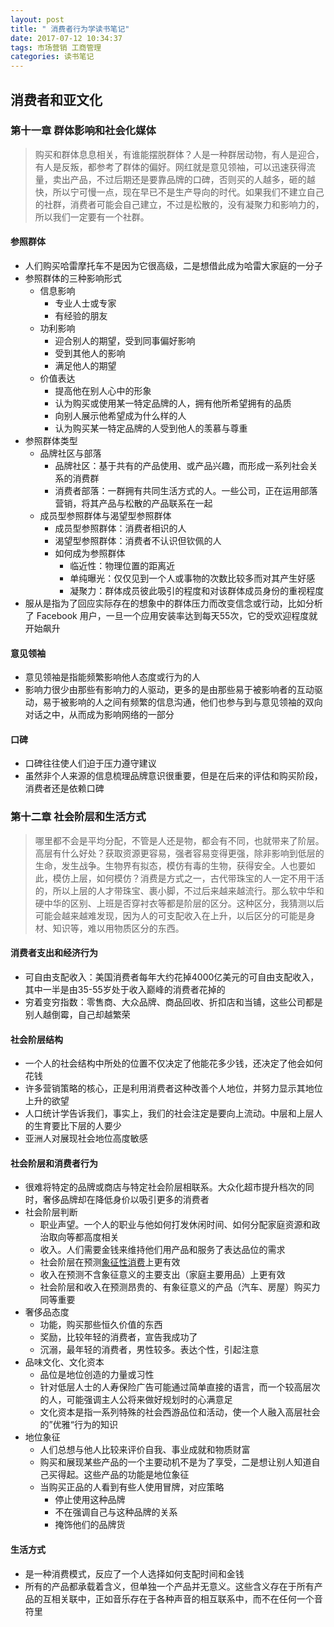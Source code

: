 ```yaml
---
layout: post
title: " 消费者行为学读书笔记"
date: 2017-07-12 10:34:37
tags: 市场营销 工商管理
categories: 读书笔记
---
```


## 消费者和亚文化

### 第十一章 群体影响和社会化媒体

> 购买和群体息息相关，有谁能摆脱群体？人是一种群居动物，有人是迎合，有人是反叛，都参考了群体的偏好。网红就是意见领袖，可以迅速获得流量，卖出产品，不过后期还是要靠品牌的口碑，否则买的人越多，砸的越快，所以宁可慢一点，现在早已不是生产导向的时代。如果我们不建立自己的社群，消费者可能会自己建立，不过是松散的，没有凝聚力和影响力的，所以我们一定要有一个社群。

#### 参照群体

- 人们购买哈雷摩托车不是因为它很高级，二是想借此成为哈雷大家庭的一分子
- 参照群体的三种影响形式
    + 信息影响  
        * 专业人士或专家
        * 有经验的朋友
    + 功利影响
        * 迎合别人的期望，受到同事偏好影响
        * 受到其他人的影响
        * 满足他人的期望
    + 价值表达
        * 提高他在别人心中的形象
        * 认为购买或使用某一特定品牌的人，拥有他所希望拥有的品质
        * 向别人展示他希望成为什么样的人
        * 认为购买某一特定品牌的人受到他人的羡慕与尊重
- 参照群体类型
    + 品牌社区与部落
        * 品牌社区：基于共有的产品使用、或产品兴趣，而形成一系列社会关系的消费群
        * 消费者部落：一群拥有共同生活方式的人。一些公司，正在运用部落营销，将其产品与松散的产品联系在一起
    + 成员型参照群体与渴望型参照群体
        * 成员型参照群体：消费者相识的人
        * 渴望型参照群体：消费者不认识但钦佩的人
        * 如何成为参照群体
            - 临近性：物理位置的距离近
            - 单纯曝光：仅仅见到一个人或事物的次数比较多而对其产生好感
            - 凝聚力：群体成员彼此吸引的程度和对该群体成员身份的重视程度
- 服从是指为了回应实际存在的想象中的群体压力而改变信念或行动，比如分析了 Facebook 用户，一旦一个应用安装率达到每天55次，它的受欢迎程度就开始飙升

#### 意见领袖

- 意见领袖是指能频繁影响他人态度或行为的人
- 影响力很少由那些有影响力的人驱动，更多的是由那些易于被影响者的互动驱动，易于被影响的人之间有频繁的信息沟通，他们也参与到与意见领袖的双向对话之中，从而成为影响网络的一部分

#### 口碑

- 口碑往往使人们迫于压力遵守建议
- 虽然非个人来源的信息梳理品牌意识很重要，但是在后来的评估和购买阶段，消费者还是依赖口碑

### 第十二章 社会阶层和生活方式

> 哪里都不会是平均分配，不管是人还是物，都会有不同，也就带来了阶层。高层有什么好处？获取资源更容易，强者容易变得更强，除非影响到低层的生命，发生战争。生物界有拟态，模仿有毒的生物，获得安全。人也要如此，模仿上层，如何模仿？消费是方式之一，古代带珠宝的人一定不用干活的，所以上层的人才带珠宝、裹小脚，不过后来越来越流行。那么软中华和硬中华的区别、上班是否穿衬衣等都是阶层的区分。这种区分，我猜测以后可能会越来越难发现，因为人的可支配收入在上升，以后区分的可能是身材、知识等，难以用物质区分的东西。

#### 消费者支出和经济行为

- 可自由支配收入：美国消费者每年大约花掉4000亿美元的可自由支配收入，其中一半是由35-55岁处于收入巅峰的消费者花掉的
- 穷着变穷指数：零售商、大众品牌、商品回收、折扣店和当铺，这些公司都是别人越倒霉，自己却越繁荣

#### 社会阶层结构

- 一个人的社会结构中所处的位置不仅决定了他能花多少钱，还决定了他会如何花钱
- 许多营销策略的核心，正是利用消费者这种改善个人地位，并努力显示其地位上升的欲望
- 人口统计学告诉我们，事实上，我们的社会注定是要向上流动。中层和上层人的生育要比下层的人要少
- 亚洲人对展现社会地位高度敏感

#### 社会阶层和消费者行为

- 很难将特定的品牌或商店与特定社会阶层相联系。大众化超市提升档次的同时，奢侈品牌却在降低身价以吸引更多的消费者
- 社会阶层判断
    + 职业声望。一个人的职业与他如何打发休闲时间、如何分配家庭资源和政治取向等都高度相关
    + 收入。人们需要金钱来维持他们用产品和服务了表达品位的需求
    + 社会阶层在预测[象征性消费](http://baike.baidu.com/link?url=qIUF2GgGMJrxVDpUWkodo2E_xwRz3HhAifaa_B66E0X1CHMzSIksfKYt6pwi0TfZzNHMPczWnYWs2bzQMWWjZhmF1hSRtrfsuobB6Mw7A-LyakjxtTnB7BA9mJfhrMm64vTyW9e3WhP2toLWX3h2M_)上更有效
    + 收入在预测不含象征意义的主要支出（家庭主要用品）上更有效
    + 社会阶层和收入在预测昂贵的、有象征意义的产品（汽车、房屋）购买力同等重要
- 奢侈品态度
    + 功能，购买那些恒久价值的东西
    + 奖励，比较年轻的消费者，宣告我成功了
    + 沉溺，最年轻的消费者，男性较多。表达个性，引起注意
- 品味文化、文化资本
    + 品位是地位创造的力量或习性
    + 针对低层人士的人寿保险广告可能通过简单直接的语言，而一个较高层次的人，可能强调主人公将来做好规划时的心满意足
    + 文化资本是指一系列特殊的社会西游品位和活动，使一个人融入高层社会的”优雅“行为的知识
- 地位象征
    + 人们总想与他人比较来评价自我、事业成就和物质财富
    + 购买和展现某些产品的一个主要动机不是为了享受，二是想让别人知道自己买得起。这些产品的功能是地位象征
    + 当购买正品的人看到有些人使用冒牌，对应策略
        * 停止使用这种品牌
        * 不在强调自己与这种品牌的关系
        * 掩饰他们的品牌货

#### 生活方式

- 是一种消费模式，反应了一个人选择如何支配时间和金钱
- 所有的产品都承载着含义，但单独一个产品并无意义。这些含义存在于所有产品的互相关联中，正如音乐存在于各种声音的相互联系中，而不在任何一个音符里




